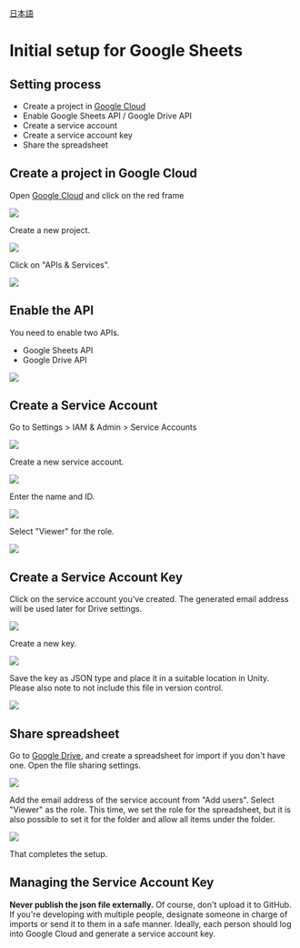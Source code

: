 
[日本語](InitialSetupOfGoogleSheet_jp.md)

# Initial setup for Google Sheets

## Setting process

- Create a project in [Google Cloud](https://console.cloud.google.com/)
- Enable Google Sheets API / Google Drive API
- Create a service account
- Create a service account key
- Share the spreadsheet

## Create a project in Google Cloud

Open [Google Cloud](https://console.cloud.google.com/) and click on the red frame

![](assets/googleSheet/top.png)

Create a new project.

![](assets/googleSheet/create_project.png)

Click on "APIs & Services".

![](assets/googleSheet/api_click.png)

## Enable the API

You need to enable two APIs.

- Google Sheets API
- Google Drive API

![](assets/googleSheet/enable_api.png)

## Create a Service Account

Go to Settings > IAM & Admin > Service Accounts

![](assets/googleSheet/service_account.png)

Create a new service account.

![](assets/googleSheet/service_account_create.png)

Enter the name and ID.

![](assets/googleSheet/service_account_create2.png)

Select "Viewer" for the role.

![](assets/googleSheet/service_account_create3.png)

## Create a Service Account Key

Click on the service account you've created. The generated email address will be used later for Drive settings.

![](assets/googleSheet/service_account_key.png)

Create a new key.

![](assets/googleSheet/service_account_key2.png)

Save the key as JSON type and place it in a suitable location in Unity.
Please also note to not include this file in version control.

![](assets/googleSheet/service_account_key3.png)

## Share spreadsheet

Go to [Google Drive](https://drive.google.com/drive/home), and create a spreadsheet for import if you don't have one. Open the file sharing settings.

![](assets/googleSheet/drive_share.png)

Add the email address of the service account from "Add users". Select "Viewer" as the role. This time, we set the role for the spreadsheet, but it is also possible to set it for the folder and allow all items under the folder.

![](assets/googleSheet/drive_share2.png)

That completes the setup.

## Managing the Service Account Key

**Never publish the json file externally.** Of course, don't upload it to GitHub.
If you're developing with multiple people, designate someone in charge of imports or send it to them in a safe manner.
Ideally, each person should log into Google Cloud and generate a service account key.